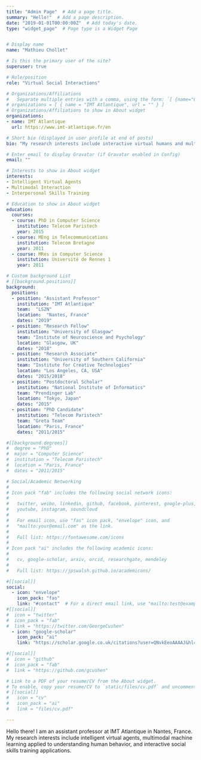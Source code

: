 ```yaml
---
title: "Admin Page"  # Add a page title.
summary: "Hello!"  # Add a page description.
date: "2019-01-01T00:00:00Z"  # Add today's date.
type: "widget_page"  # Page type is a Widget Page


# Display name
name: "Mathieu Chollet"

# Is this the primary user of the site?
superuser: true

# Role/position
role: "Virtual Social Interactions"

# Organizations/Affiliations
#   Separate multiple entries with a comma, using the form: `[ {name="Org1", url=""}, {name="Org2", url=""} ]`.
# organizations = [ { name = "IMT Atlantique", url = "" } ]
# Organizations/Affiliations to show in About widget
organizations:
- name: IMT Atlantique
  url: https://www.imt-atlantique.fr/en

# Short bio (displayed in user profile at end of posts)
bio: "My research interests include interactive virtual humans and multimodal behavior understanding applied to training interpersonal skills."

# Enter email to display Gravatar (if Gravatar enabled in Config)
email: ""

# Interests to show in About widget
interests:
- Intelligent Virtual Agents
- Multimodal Interaction
- Interpersonal Skills Training

# Education to show in About widget
education:
  courses:
  - course: PhD in Computer Science
    institution: Telecom Paristech
    year: 2015
  - course: MEng in Telecommunications
    institution: Telecom Bretagne
    year: 2011
  - course: MRes in Computer Science
    institution: Université de Rennes 1
    year: 2011

# Custom background List
# [[background.positions]]
background:
  positions:
  - position: "Assistant Professor"
    institution: "IMT Atlantique"
    team:  "LS2N"
    location:  "Nantes, France"
    dates: "2019"
  - position: "Research Fellow"
    institution: "University of Glasgow"
    team: "Institute of Neuroscience and Psychology"
    location: "Glasgow, UK"
    dates: "2018"
  - position: "Research Associate"
    institution: "University of Southern California"
    team: "Institute for Creative Technologies"
    location: "Los Angeles, CA, USA"
    dates: "2015/2018"
  - position: "Postdoctoral Scholar"
    institution: "National Institute of Informatics"
    team: "Prendinger Lab"
    location: "Tokyo, Japan"
    dates: "2015"
  - position: "PhD Candidate"
    institution: "Telecom Paristech"
    team: "Greta Team"
    location: "Paris, France"
    dates: "2011/2015"

#[[background.degrees]]
#  degree = "PhD"
#  major = "Computer Science"
#  institution = "Telecom Paristech"
#  location = "Paris, France"
#  dates = "2011/2015"

# Social/Academic Networking
#
# Icon pack "fab" includes the following social network icons:
#
#   twitter, weibo, linkedin, github, facebook, pinterest, google-plus,
#   youtube, instagram, soundcloud
#
#   For email icon, use "fas" icon pack, "envelope" icon, and
#   "mailto:your@email.com" as the link.
#
#   Full list: https://fontawesome.com/icons
#
# Icon pack "ai" includes the following academic icons:
#
#   cv, google-scholar, arxiv, orcid, researchgate, mendeley
#
#   Full list: https://jpswalsh.github.io/academicons/

#[[social]]
social:
  - icon: "envelope"
    icon_pack: "fas"
    link: "#contact"  # For a direct email link, use "mailto:test@example.org".
#[[social]]
#  icon = "twitter"
#  icon_pack = "fab"
#  link = "https://twitter.com/GeorgeCushen"
  - icon: "google-scholar"
    icon_pack: "ai"
    link: "https://scholar.google.co.uk/citations?user=QNvkEeoAAAAJ&hl=en"

#[[social]]
#  icon = "github"
#  icon_pack = "fab"
#  link = "https://github.com/gcushen"

# Link to a PDF of your resume/CV from the About widget.
# To enable, copy your resume/CV to `static/files/cv.pdf` and uncomment the lines below.
# [[social]]
#   icon = "cv"
#   icon_pack = "ai"
#   link = "files/cv.pdf"

---
```


Hello there! I am an assistant professor at IMT Atlantique in Nantes, France. My research interests include intelligent virtual agents, multimodal machine learning applied to understanding human behavior, and interactive social skills training applications.
